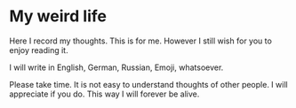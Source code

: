 # My weird life

Here I record my thoughts. This is for me.
However I still wish for you to enjoy reading it.

I will write in English, German, Russian, Emoji, whatsoever.

Please take time. It is not easy to understand thoughts of other people.
I will appreciate if you do. This way I will forever be alive.
